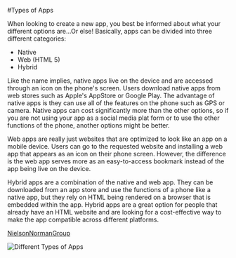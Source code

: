 #Types of Apps

When looking to create a new app, you best be informed about what your different options are...Or else!
Basically, apps can be divided into three different categories:
  * Native
  * Web (HTML 5)
  * Hybrid
  
Like the name implies, native apps live on the device and are accessed through an icon on the phone's screen. 
Users download native apps from web stores such as Apple's AppStore or Google Play.  The advantage of native
apps is they can use all of the features on the phone such as GPS or camera.  Native apps can cost significantly
more than the other options, so if you are not using your app as a social media plat form or to use the other
functions of the phone, another options might be better.

Web apps are really just websites that are optimized to look like an app on a mobile device.  Users can go to the
requested website and installing a web app that appears as an icon on their phone screen. However, the difference
is the web app serves more as an easy-to-access bookmark instead of the app being live on the device.  

Hybrid apps are a combination of the native and web app. They can be downloaded from an app store and use the functions
of a phone like a native app, but they rely on HTML being rendered on a browser that is embedded within the app. Hybrid apps
are a great option for people that already have an HTML website and are looking for a cost-effective way to make 
the app compatible across different platforms.

[NielsonNormanGroup](https://www.nngroup.com/articles/mobile-native-apps/)

![Different Types of Apps](https://s3.amazonaws.com/dfc-wiki/en/images/c/c2/Native_html5_hybrid.png)


